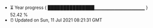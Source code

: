 - ⏳ Year progress { ███████████████▁▁▁▁▁▁▁▁▁▁▁▁▁▁▁ } 52.42 %
- ⏰ Updated on Sun, 11 Jul 2021 08:21:31 GMT

